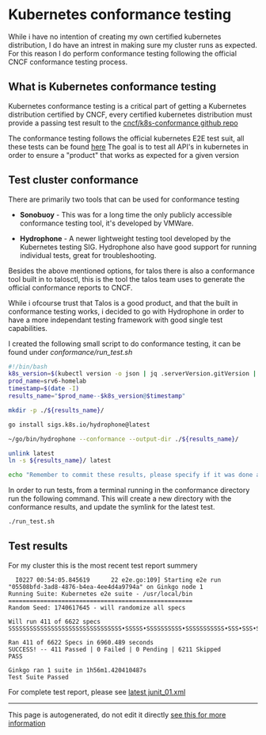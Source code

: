 # Kubernetes conformance testing
While i have no intention of creating my own certified kubernetes distribution, I do have an intrest in making sure my cluster runs as expected. For this reason I do perform conformance testing following the official CNCF conformance testing process.

## What is Kubernetes conformance testing
Kubernetes conformance testing is a critical part of getting a Kubernetes distribution certified by CNCF, every certified kubernetes distribution must provide a passing test result to the [cncf/k8s-conformance github repo](https://github.com/cncf/k8s-conformance) 


The conformance testing follows the official kubernetes E2E test suit, all these tests can be found [here](https://github.com/kubernetes/kubernetes/tree/master/test/e2e) The goal is to test all API's in kubernetes in order to ensure a "product" that works as expected for a given version

## Test cluster conformance
There are primarily two tools that can be used for conformance testing

- **Sonobuoy** - This was for a long time the only publicly accessible conformance testing tool, it's developed by VMWare.

- **Hydrophone** - A newer lightweight testing tool developed by the Kubernetes testing SIG. Hydrophone also have good support for running individual tests, great for troubleshooting. 

Besides the above mentioned options, for talos there is also a conformance tool built in to talosctl, this is the tool the talos team uses to generate the official conformance reports to CNCF.

While i ofcourse trust that Talos is a good product, and that the built in conformance testing works, i decided to go with Hydrophone in order to have a more independant testing framework with good single test capabilities.

I created the following small script to do conformance testing, it can be found under *conformance/run_test.sh*
```bash
#!/bin/bash
k8s_version=$(kubectl version -o json | jq .serverVersion.gitVersion | sed 's/\"//g')
prod_name=srv6-homelab
timestamp=$(date -I)
results_name="$prod_name--$k8s_version@$timestamp"

mkdir -p ./${results_name}/

go install sigs.k8s.io/hydrophone@latest

~/go/bin/hydrophone --conformance --output-dir ./${results_name}/

unlink latest
ln -s ${results_name}/ latest

echo "Remember to commit these results, please specify if it was done as part of an upgrade, cluster rebuild, or improvement"
```

In order to run tests, from a terminal running in the conformance  directory run the following command. This will create a new directory with the conformance results, and update the symlink for the latest test.
```bash
./run_test.sh
```



## Test results
For my cluster this is the most recent test report summery
```
  I0227 00:54:05.845619      22 e2e.go:109] Starting e2e run "05508bfd-3ad8-4876-b4ea-4ee4d4a9794a" on Ginkgo node 1
Running Suite: Kubernetes e2e suite - /usr/local/bin
====================================================
Random Seed: 1740617645 - will randomize all specs

Will run 411 of 6622 specs
SSSSSSSSSSSSSSSSSSSSSSSSSSSSSSSS•SSSSS•SSSSSSSSSS•SSSSSSSSSSS•SSS•SSS•SSSSSSSSSSS•SSSSS•SSSSSSSSSSSSSSSSSSSSSSSSSSSSSSSSSSSSSSSSSS•SSSSSSSSSSSSSS•SSSSSSSSSS•SSSSSSSSSSSSSSSSSSSSSSSSSSSSSSSS•SSSSSSSSS•SSSS•SSSSSSSSSSSSSSSSSSSSSSSSSSSSSSSSSSSSSSSS•SSSSSSSSSSSSSSS•SSSSSSSSSSSS•SSSSS••SSSSSSSSSSSSSSSSSSSSS•SSSSSSSSSSSSSSSSSSSSSS•SSSSSSSSSSSSSSSSSSSSSSSSSSSSSSSSSSSSSSSSSSSS•SSSSSSSSSSSSSSSSSSS•SSSSSSSSSSSSSSS••SSS•SSSSSSSSSSSSSSSSSSSSSSSSSSSS•SSSSSSSSSSSSSSSS•SSSSSSSSSSSSSS•S•SSS•SSSSSSSSSSSSS•SSSSSSSSSSSSSS•SS•SSSSSSSSSSSS•SSSSSSSSSSSSSS•SSSSSSSSSSSSSSSSSSSSSSSSS•SSSSSSSSSSSSSSS•SSSSSSSSSS•SSSSS•SSSSSSSSS•S•SSSSSSSSSSSSS•SS•SSSSSSSSSSSSSSSS•SSSSSSSS•SSSS•SSSSS•SSSSSSSSSSS•S•SSSSSSS•SSSSSSSSSSSSSSSSSSSSSSSSSSS•SSSSS••SSSSSSSSS•SSSSSSSSSSSSSSSSSSSSSSSS•SSSSSSSSSSSSSSSSSSSSS•S•SSSSSSSSSSSSSSSSSSSSSSSSSSSSSSSSSS•SSSSSS••SSSSSSSSSSSSSSSSSSSSSSS•SSS•SSSSSSSSSSSSSSSSSS•SSSSSSSSSSSSSSSSSSS•SSSSSSSSSSSSSSSSSSSSSSSSSSSSSS•SSSSSSSSSSSSSSSSSSS•SSSSSSSSSSSSSSSSSSSSSSSSSS•SSSSSS•SS•SSSSSSSSSSSSSSSSSSSSS•SSSSSS•SSSSSSSSSSSSSSSSSSS•SS•SSSSSSSSSSSSSSSSSSSSSSSSSSSSSS•SSSSSSSSSSSSSSSSSSS•SSSSSSSS•SSSSSSSSSSSSSSSS•SSSSSSSSSSSSSSSSS•SSSSSSSSSSSSSSSSSSSSSSSSSSSSSSSSSSSSSSS•SSS•SSSSSSSSSS•SSSSSSSSSSSSSSSSSSSSSSSSSSSSSSSSSSSSSSSSSSSSSSSS•SSSSSSSSS•SSSSSSSSSSSSSSS•SS•SS•SSSSSSSSSSSSSSSSSSSSSSSSSSSSSSS•SSS•SSSSSSSSSSSSSSSSSSSSS•SS•SSSSSSSSSSSSSSSSSSSSSSSSSSSSSSSSSSSS•SSSSSSSSSSSSSSSSSSSSSSSSSSSSSSSSSSSSSSSSSSSSSSSS•SSSS•SSSSSS•SSSSSSSSSSSSSSSSSSSSSSSSSSSSSSSSSSSSSSS•SSSSSSSSSSSSSSSSSS••SS•S•SSSSSSSSSSSSSSSSSSSSSSSSSSSSSSSSSSSSSSSSSSS•SSSSS•SSSSSSSSSSSSSSSSS•SSSSSSSSSSSSSSSSSSSSSSSS•SSSSSSSSSS•SSSSSSSSSSSSSSSSSSSSSSSSSSSSSSSSSSSSSSSS•SSSSS•SSSSSSSSS•SS•SSSSSSSSSSS•SSSSSSSSSSSSSSSSSSSSSSSSSSSSSSSSSSSSSSSSSSSSSSSSSSSSSSSSSSSSSSSSSSSSSSSSSSSSSSSS•SSSSSSSSSSSSSSSS•SSSSSSSSSSSSSSSS•SSSSSS•SSSSSSSSSSSSSSSSS•SSSSSSSSSSSSSSSSSSSSS•SSSSSSSSSS•SSSSSSSS•SSSSSSSSSSSSS•SSSSSSSSSSSSSSSSSSSSSSSSSSSSSS•SSSSSSSSSSSSSSS•SSSS•SSSSSSSSSSSSSSSSSSSSSSSSSS•SSSSSSSSS•SSS•SS•SSSSSSSSS•SSSSSSSSSSSSSSSSSSSSSSSSSSSSSSSSSSSS•SSSSSS•S•SSSSSSSSSSSSSSSSSSSSSSSSSSSSSSS•SSSSSSSSSSSS•SSSSSSSSSS••SS•SSSSSSSSSSSSSSSSSSSSSSSSSSSSSSSSSSSSSSSS•SSSSSSSSSSSSSSSSSSSSSSSSSSSSS•SSSSSSSSSSSSSSSS•SSSSSSSSSS••SSSSSSSSSSSSSSSSSSSSSSSSSSSSSSSSS•SSSSSSSSSSSSSSSSSS•SSS•SSSS•SSSSSSS•SSSSSSSSSSSSS•SSSSSSSSSSSSSSSSSSSSSSSSSSSSSSSSSSSS•SSSSSSSSSSSSSSSSSSSSSSS•SSSSSSSSSSSSSS•SSSSSSSS•SSSSSSS•SSSSSSSSSSSSSSSS•SSSSSSSSSSSSSSSSSS••SSSSS•SSSSSSSSSSSSSSSSSSSSSSSSSSSSSSSSSSSSS•SSSSSSSSSS•SSSSS•SSSSSSSSSSSSSSSSSS•SSS•SSSSSSSSSSSSSSSSSSSSSSS•SSSSSSSSSSSSSSSSSSSSSS•SSSSSSSSSSSSSSSSSSSS•SSSSSSSSSSS•SSSSSSSSSS•SSSSSSSSSSSSSSS•SSSSSSSSSSSSSSSSSS•SS•SSSSSSSSSSSSSSSS•SSSSSSSS•SSSSSSSSSSSSSSSSSSSSSSS•SSSSSSSSSSSSSSSSS•SSSSS•SSSSSS•SSSSSSS•SSSSSSSS•SSSSSSSSSSSSSSSSSSSSSSSSSSSSSSSSSSSSSSSSSSSS•SSSSSSSS•SSSSSSSSSSSSSSSSSSS•S•SSSSSS•SSSSSSSSS•SSSSS•SSSSSSSS•SSSSS•SSSSSSSSSSSSSSSSSS•SSSSSSS•SSSSS•S•SSSSSSSSSSSSSSSSSSSSSSSSSSSSSSSSSSS•SSSSSSSSSSSSSSSSSSSSSSSSS•SSSSSSSSSSSSSSSSSSSSSSSSSSSS•SSSSSSS•SSSSSSSS•SSSSSSS•SSSSSSSSSSSSSSSSSSSSSSSSSSSS•SSSSSSSSSSSSSSS•SSSSSSSSSSSSS•SSSSSSSSSSSSSSSSSSSSSSSSSSSSSSS•SSSS•SSSSSSSSSSSSSSSSSSSSSSSSSSSSSSSSSSSSSSSSSSSSSSSSS•SS•SSSSSSSSSSSSSSSSSSSSS•SSSS•SSSSSSSSSSSSS•SSSSSSSS•SSSSSSSSSSSSSSSSSSSSS••SSS•SSSSSSSSSSSSSSSSSSS•SSSSSSSSS•SSS•SSSSSSSSSSSSSS•SSSSSSSSSSSSSSSSSSSSSSSSS•SS•SS•SSSS•SSSSSSSSS•SSSSSSSSSSSSSSSSSSSSSSSSSSSSSSSSSSS••SSSS•SSSSS•SS•SSS•SSSSSSSSSSSSSSSSSSSSSSSS•SSSSSS•SS•SSSSSSSSSSSSSSSSSSSSSSSSSSSSSSSSSSSSSSSSSSSSSSSSSSSSSSSSSSSSSSS•SSSSS•SSSSSSSSS•SSSSSSSSSSSSSS•SSSSSSSSSSS•SS•SSSSSSSSSSSSSSSSSSSSSSSSSSSSSSSSSSSSSSSSSS•SSSSSSSSS•SSSSSSSSSSS•SS•SSSSSSSSSSSSSSSSSSSSSSS••SS•SSSSSSS•SSSSSSSSSSSSSSSSS•SS•SSSSSSSSSSSSSSS••SS•SSSSSSSSSSSSSSSSS•SSSS•SSSSSSSSSSSSSSSSSSSSSSSSSS•SS•SSSSSSSS•SSSSSSSSSSSSSSSSSSSSSSSSSSSSSSSSSSSSSSSSSSSSSSSSSSSSSSSSSSSSSSSSSSSSSSSSSSSSSSSSSSSSSSSSSSSS•SSSSSSSSSSS•SSSSSSSSS•SSSSSSSSSSSSSSS•SSSSSSSSSSSSSSSS•SSSSS•SSSSSSSSSSSSSSSSSSSSSSSSSSSSSSSSSS•SSSSSSSSSSSSSSSSSSSSS•SSSSSSSSSSSSSS•SSSSSSSSSSSSSSSSSSSSSSSSSSSSSSSSSSSSSSSSSSSSSSS•SSSSSSSSSSSSSSSSSSSSSSSSSSS•SSSSSSSSSSSSSSSSSSSSSSSSSSSSSSSSSSSSSSSSSSSS•SSSSSSSSSSS•SSSSSSSSSSSSSSSSSSSSSSSSSSSSSSSS•SSSSSSSSSSSSSSSSSSSSSSSSSSSSSSSSSSSSSSSSSSSSSS•SSSSSSSSSSSSSSSSSSSS•SSSSSSSSSSSS•SSSSSSSSSSSSSSSSSSSSSSSSSSSSSSSSSSSSS•SSSSSSSSS•S•SSSSSSSSSSSS•SSS•SS•SSSSS•SSSSSSSSSSSS•SSSSSSSS•SSSSSSSSSSSSSSSSSSSS•SSSSSSSSSSSSSSSSSSSSSSSS•SSSSS•SSSSSSSSSSSSS•SSSSSSSSSSSSSSSSSSSSSSSSSS•SSSSSSSSSSSSSSSSSSSSSSSSSSSSSSSSSSSSSSSSSSSSSSSSSS•SS•SSSSSSSSSSSSSSSSSSSSSSSSSSSSSSSSSSSSSSSSSSSSSSSSSSSSSSSSS•SSSSSSSSSSSSSSSSSSSSSSSSSSSSSSSSSSSSSSSSSSSSSSSSSSSSSSSSSSSSSSSSSSSSSSSSSSSSSSSS•SSS•SSSSSSSSSSSSSSSSSSSSSSSSSSSSSSSSS•SSS•SSSSSSSSSSSSSSSSSSS•SSSSSSSSSSSS•SSSSS•SSSSSSS•SSSSSSSSS•SS••S•SSS•SSSSSSSSSSSS•SSSSSSSSSSSSSSSSSSSSSSSSSS•SSSS•SSSSSSSSSSSSSSSSSSSSS•SSSSSSSSS•SSSSSSSSSSS•SSSSSSSSSSSSSSSSSSS•SSSSSSSSSSSSSSSSSSSSSSSSSSSSSSS•SSSSSSSSSSSSSSSSSSSSSSSS•SSSSSSSSSSS•SS•SSSSSSSSSSSSSSSSSSSSSSSSSSSSSS•SSSSSSSSSS•SSSSSSSSSSSSSSSSSSSS•SSSSSSSSSSSSSSSSSSSSSSSSSSSSSSSSSSSS•SSSSSSSSSSSSSSSSSSSSSSSSS•SSSSSSSSSSSSSSSSSSSSSS•SSSSSSSSSSSS•SSSS•SSSSSSSSSSSSSSSS•SSSSSSSSS•S•SSSSSSSSSSSSSS•SSSSSS•SSSSSSSSSSSSSSSSSSSSSSSS•SSSSSSSSSSSSSSSSSS•SSSSSSSSSSSS•SSSSSSSSSSSSSSSSSSSSSSSSSSSSSSSS•SSSSSSSSSSSSSSSSSSSSSSSSSSSSSSSSSSS•SSSSSSSSSS•SSSSSSSSSSSSSSS•SSSSSSSSSSSSS•SSSSSSSS•SSSSSSSSSSSSSSSSSSSSSSSSSSSSSSSSSSSSSSSSSSSSSSSSSSSSSSSSSSSSSSSSSSSSSSSSSSSSSSSSSSSSSSSSSSSSSSSSSS•••SSSSSSSS•S•SSSSSSSSSSSSSSSSSSSSSSSSSSSSSSSSSSSSSSSSSSSSSSSSSSSSSSSSSSSSSSSSSSSS•SSSSSSSSSSSSSSSSSSSSSSSSSSSSSSSS•SSSSSSSSSSSSSSSSSSSSSS••SSSSSSSSSSSS•SSSSSSSSSSSSSSSSSSSSSSSSSSSSSSS•SSSSSSS•SSSSSSSSSSSS•SSSSSSSSSSSSSSSSSSSSSS•SSSSSSSSSSSSSSSSSSSS•SSSSSSSSSSSSSS•SSS•SSSSSS••SSSSSS•SSSSSSSSSSSSSSSSSSSSSSSS•SSSSSSSSSSSSSSSSSSSSSSSSSSSSS•S•SSSSSSSSSSSSSSSSSSSSSSSSSSSSSSSSSSSSSS••SSSSSS•SSSSSSSSSSSSSSSSSSSSSSSSSSSSSSSSSSSSSSSS•SSSSSSSSS•SSSSSSSS••SSSSSS•SSSSSSSSSSSSSSSSSSSSSS•SSSSSS•SSSSSSSSSSSSSSSSSSSSSSSSSSSSSSSS•SSSSSSSSS•SSSSSSSSSSSSSSSSSSSSSSSSSSS•SSSSSSSSSSSSSSSSSSSSSSSSS•SSSSSSSSSSSS•SSSSSSSSSSSSSSSSSSSS•SSSSSSSSSSSSSSSSSSSSSSSSSSSSSSSSSSSS•SSSSSSSSSSSSSSSSSSSSSSSSSSS•SSSSSSSSSSSSSSSSSSSSSSSSSSSSSSSSS•SSSSSSSSSSSSSSSSSSS•SSS•SS•SSSSSSSSSSSSSS•SSSSSSSSSSS•SSSSS•SSSSSSSSSSSSSSSSSSS•SSSSSSSSSSSSSSSSSSSSSSSSSSSSS•SSSSSSSSSSSSSSSSSSSSSSSSSSSSSSSSSSSSSSSSSSSSSSSSSSSSSSSSSSSSSSSSSSSSSS•SSSSSSSSSSSSSSSSSSSSSSS•SSSSSSSSSSS•SS••SSSSSSS•SSSSSSSSSSSSSSSS•SSSSSS•S•SSSSS•S•SSSSSSSSSSSSSSSSSSSSSSSSSSSSSSS•SSSSSSSSSSSSSSSS•SSSSSSSSSSSSSSSSSSS•SSSSSSSSSSSSSS•SSSSS•SSSSSSSSSS•SSSSSSSSSSSS•SSSSSSSSSSSSSSSSSSSSSSSSSSSSSSSSSSS•SSSSS•SSS•SSSSSSSSSSSSS•SSSSSSSSSSSSSSSSSSSSSSSSSSSSSS•SS••SSSSSSSSS•SSSSSS•SSSSSSS•SSSSSSSSSSSSSSSSSSSSSSSSSSSSSSSS•SSSSSSSSSSSSSSSSSSSS•SSSSSSSSSSSSSSSSSSSSSSSSSSS

Ran 411 of 6622 Specs in 6960.489 seconds
SUCCESS! -- 411 Passed | 0 Failed | 0 Pending | 6211 Skipped
PASS

Ginkgo ran 1 suite in 1h56m1.420410487s
Test Suite Passed
```
For complete test report, please see [latest junit_01.xml](https://github.com/AndersBallegaard/homelab-k8s/blob/main/conformance/latest/junit_01.xml)








---
This page is autogenerated, do not edit it directly [see this for more information](https://homelab.anderstb.dk/info/docs/)